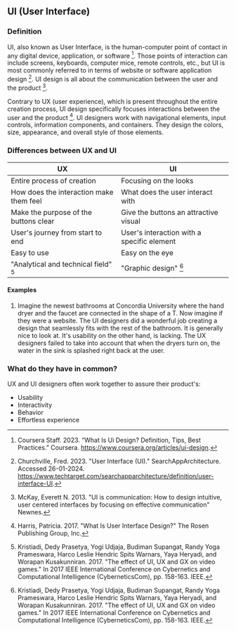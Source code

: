 ## UI (User Interface)
### Definition

UI, also known as User Interface, is the human-computer point of contact in any digital device, application, or software [^coursera01ui]. Those points of interaction can include screens, keyboards, computer mice, remote controls, etc., but UI is most commonly referred to in terms of website or software application design [^Churchville02ui]. UI design is all about the communication between the user and the product [^mckay04ui]. 

Contrary to UX (user experience), which is present throughout the entire creation process, UI design specifically focuses interactions between the user and the product [^harris03ui]. UI designers work with navigational elements, input controls, information components, and containers. They design the colors, size, appearance, and overall style of those elements. 


### Differences between UX and UI
| UX                                      | UI                                  |
|-----------------------------------------|-------------------------------------|
| Entire process of creation              | Focusing on the looks             |
| How does the interaction make them feel | What does the user interact with  |
| Make the purpose of the buttons clear   | Give the buttons an attractive visual |
| User's journey from start to end        | User's interaction with a specific element |
| Easy to use | Easy on the eye
| "Analytical and technical field" [^kristiadi05ui] | "Graphic design" [^kristiadi05ui]  | 

#### Examples
1. Imagine the newest bathrooms at Concordia University where the hand dryer and the faucet are connected in the shape of a T. Now imagine if they were a website. The UI designers did a wonderful job creating a design that seamlessly fits with the rest of the bathroom. It is generally nice to look at. It's usability on the other hand, is lacking. The UX designers failed to take into account that when the dryers turn on, the water in the sink is splashed right back at the user.

### What do they have in common?
UX and UI designers often work together to assure their product's:
- Usability
- Interactivity
- Behavior
- Effortless experience


[^coursera01ui]: Coursera Staff. 2023. “What Is Ui Design? Definition, Tips, Best Practices.” Coursera. https://www.coursera.org/articles/ui-design. 
[^Churchville02ui]:Churchville, Fred. 2023. "User Interface (UI)." SearchAppArchitecture. Accessed 26-01-2024. https://www.techtarget.com/searchapparchitecture/definition/user-interface-UI.
[^harris03ui]: Harris, Patricia. 2017. "What Is User Interface Design?" The Rosen Publishing Group, Inc.
[^mckay04ui]: McKay, Everett N. 2013. "UI is communication: How to design intuitive, user centered interfaces by focusing on effective communication" Newnes.
[^kristiadi05ui]: Kristiadi, Dedy Prasetya, Yogi Udjaja, Budiman Supangat, Randy Yoga Prameswara, Harco Leslie Hendric Spits Warnars, Yaya Heryadi, and Worapan Kusakunniran. 2017. "The effect of UI, UX and GX on video games." In 2017 IEEE International Conference on Cybernetics and Computational Intelligence (CyberneticsCom), pp. 158-163. IEEE.




